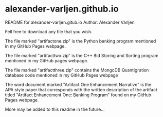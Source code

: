 # alexander-varljen.github.io

README for alexander-varljen.gitub.io
Author: Alexander Varljen

Fell free to download any file that you wish.

The file marked "artifactone.zip" is the Python banking program mentioned in my GitHub Pages webpage. 

The file marked "artifacttwo.zip" is the C++ Bid Storing and Sorting program mentioned in my GitHub
pages webpage.

The file marked "artifactthree.zip" contains the MongoDB Quantigration database code mentioned in
my GitHub Pages webpage

The word document marked "Artifact One Enhancement Narrative" is the APA style paper that corresponds
with the written description of the artifact titled "Artifact Enhancement One: Banking Program" found
on my GitHub Pages webpage.

More may be added to this readme in the future...

